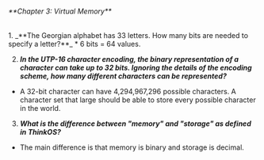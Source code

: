 <h6>
**Chapter 3: Virtual Memory**
</h6>
1. _**The Georgian alphabet has 33 letters. How many bits are needed to specify a letter?**_
  * 6 bits = 64 values. 

2. _**In the UTP-16 character encoding, the binary representation of a character can take up to 32 bits. Ignoring the details of the encoding scheme, how many different characters can be represented?**_
  * A 32-bit character can have 4,294,967,296 possible characters. A character set that large should be able to store every possible character in the world.

3. _**What is the difference between "memory" and "storage" as defined in ThinkOS?**_
  * The main difference is that memory is binary and storage is decimal.
